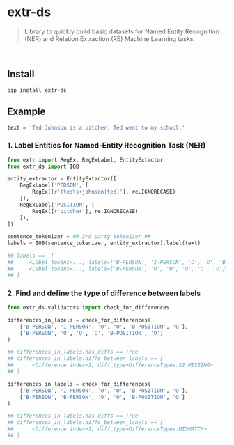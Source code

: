 # extr-ds
> Library to quickly build basic datasets for Named Entity Recognition (NER) and Relation Extraction (RE) Machine Learning tasks.

<br />

## Install

```
pip install extr-ds
```

## Example

```python
text = 'Ted Johnson is a pitcher. Ted went to my school.'
```

### 1. Label Entities for Named-Entity Recognition Task (NER)

```python
from extr import RegEx, RegExLabel, EntityExtactor
from extr_ds import IOB

entity_extractor = EntityExtactor([
    RegExLabel('PERSON', [
        RegEx([r'(ted\s+johnson|ted)'], re.IGNORECASE)
    ]),
    RegExLabel('POSITION', [
        RegEx([r'pitcher'], re.IGNORECASE)
    ]),
])

sentence_tokenizer = ## 3rd party tokenizer ##
labels = IOB(sentence_tokenizer, entity_extractor).label(text)

## labels ==  [
##     <Label tokens=..., labels=['B-PERSON', 'I-PERSON', 'O', 'O', 'B-POSITION', 'O']>,
##     <Label tokens=..., labels=['B-PERSON', 'O', 'O', 'O', 'O', 'O']>
## ]
```

### 2. Find and define the type of difference between labels

```python
from extr_ds.validators import check_for_differences

differences_in_labels = check_for_differences(
    ['B-PERSON', 'I-PERSON', 'O', 'O', 'B-POSITION', 'O'],
    ['B-PERSON', 'O', 'O', 'O', 'B-POSITION', 'O']
)

## differences_in_labels.has_diffs == True
## differences_in_labels.diffs_between_labels == [
##      <Difference index=1, diff_type=DifferenceTypes.S2_MISSING>
## ]

differences_in_labels = check_for_differences(
    ['B-PERSON', 'I-PERSON', 'O', 'O', 'B-POSITION', 'O'],
    ['B-PERSON', 'B-PERSON', 'O', 'O', 'B-POSITION', 'O']
)

## differences_in_labels.has_diffs == True
## differences_in_labels.diffs_between_labels == [
##      <Difference index=1, diff_type=DifferenceTypes.MISMATCH>
## ]
```
